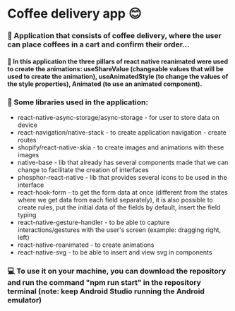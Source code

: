 # Coffee delivery app 😊

### 🚀 Application that consists of coffee delivery, where the user can place coffees in a cart and confirm their order...

#### 🚀 In this application the three pillars of react native reanimated were used to create the animations: useShareValue (changeable values ​​that will be used to create the animation), useAnimatedStyle (to change the values ​​of the style properties), Animated (to use an animated component).

### 🚀 Some libraries used in the application:

- react-native-async-storage/async-storage - for user to store data on device
- react-navigation/native-stack - to create application navigation - create routes
- shopify/react-native-skia - to create images and animations with these images
- native-base - lib that already has several components made that we can change to facilitate the creation of interfaces
- phosphor-react-native - lib that provides several icons to be used in the interface
- react-hook-form - to get the form data at once (different from the states where we get data from each field separately), it is also possible to create rules, put the initial data of the fields by default, insert the field typing
- react-native-gesture-handler - to be able to capture interactions/gestures with the user's screen (example: dragging right, left)
- react-native-reanimated - to create animations
- react-native-svg - to be able to insert and view svg in components

### 💻 To use it on your machine, you can download the repository and run the command "npm run start" in the repository terminal (note: keep Android Studio running the Android emulator)
